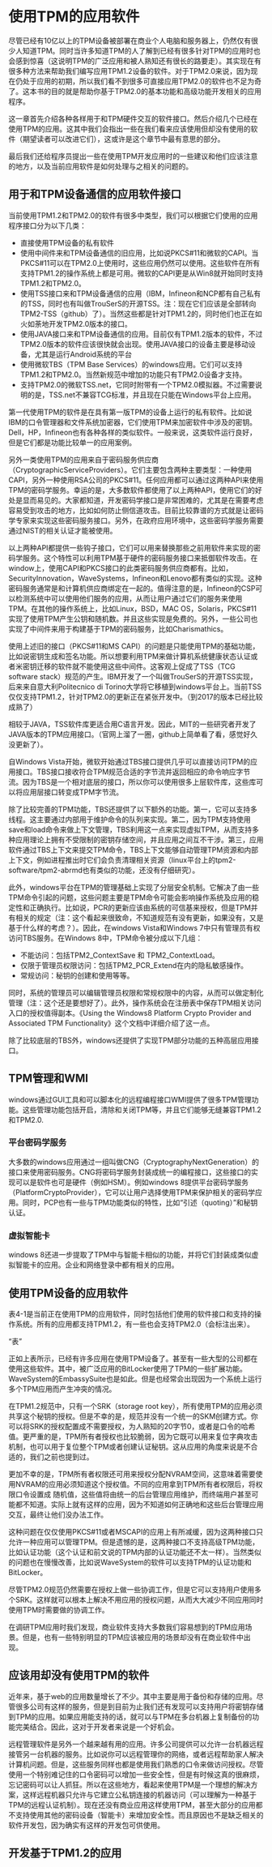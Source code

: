 # 使用TPM的应用软件
尽管已经有10亿以上的TPM设备被部署在商业个人电脑和服务器上，仍然仅有很少人知道TPM。同时当许多知道TPM的人了解到已经有很多针对TPM的应用时也会感到惊喜（这说明TPM的广泛应用和被人熟知还有很长的路要走）。其实现在有很多种方法来帮助我们编写应用TPM1.2设备的软件。对于TPM2.0来说，因为现在仍处于应用的初期，所以我们看不到很多可直接应用TPM2.0的软件也不足为奇了。这本书的目的就是帮助你基于TPM2.0的基本功能和高级功能开发相关的应用程序。

这一章首先介绍各种各样用于和TPM硬件交互的软件接口。然后介绍几个已经在使用TPM的应用。这其中我们会指出一些在我们看来应该使用但却没有使用的软件（期望读者可以改进它们），这或许是这个章节中最有意思的部分。

最后我们还给程序员提出一些在使用TPM开发应用时的一些建议和他们应该注意的地方，以及当前应用软件是如何处理与之相关的问题的。

## 用于和TPM设备通信的应用软件接口
当前使用TPM1.2和TPM2.0的软件有很多中类型，我们可以根据它们使用的应用程序接口分为以下几类：
* 直接使用TPM设备的私有软件
* 使用中间件来和TPM设备通信的旧应用，比如说PKCS#11和微软的CAPI。当PKCS#11可以在TPM2.0上使用时，这些应用仍然可以使用。这些软件在所有支持TPM1.2的操作系统上都是可用。微软的CAPI更是从Win8就开始同时支持TPM1.2和TPM2.0。
* 使用TSS接口来和TPM设备通信的应用（IBM，Infineon和NCP都有自己私有的TSS，同时也有叫做TrouSerS的开源TSS。注：现在它们应该是全部转向TPM2-TSS（github）了）。当然这些都是针对TPM1.2的，同时他们也正在如火如荼地开发TPM2.0版本的接口。
* 使用JAVA接口来和TPM设备通信的应用。目前仅有TPM1.2版本的软件，不过TPM2.0版本的软件应该很快就会出现。使用JAVA接口的设备主要是移动设备，尤其是运行Android系统的平台
* 使用微软TBS（TPM Base Services）的windows应用。它们可以支持TPM1.2和TPM2.0。当然新规范中增加的功能只有TPM2.0设备才支持。
* 支持TPM2.0的微软TSS.net，它同时附带有一个TPM2.0模拟器。不过需要说明的是，TSS.net不兼容TCG标准，并且现在只能在Windows平台上应用。

第一代使用TPM的软件是在具有第一版TPM的设备上运行的私有软件。比如说IBM的口令管理器和文件系统加密器，它们使用TPM来加密软件中涉及的密钥。Dell，HP，Infineon也有各种各样的类似软件。一般来说，这类软件运行良好，但是它们都是功能比较单一的应用案例。

另外一类使用TPM的应用来自于密码服务供应商（CryptographicServiceProviders）。它们主要包含两种主要类型：一种使用CAPI，另外一种使用RSA公司的PKCS#11。任何应用都可以通过这两种API来使用TPM的密码学服务。幸运的是，大多数软件都使用了以上两种API，使用它们的好处是显而易见的。大家都知道，开发密码学接口是非常困难的，尤其是在需要考虑容易受到攻击的地方，比如如何防止侧信道攻击。目前比较靠谱的方式就是让密码学专家来实现这些密码服务接口。另外，在政府应用环境中，这些密码学服务需要通过NIST的相关认证才能被使用。

以上两种API都提供一些钩子接口，它们可以用来替换那些之前用软件来实现的密码学服务。这个特性可以利用TPM基于硬件的密码服务接口来抵御软件攻击。在window上，使用CAPI和PKCS接口的此类密码服务供应商都有。比如，SecurityInnovation，WaveSystems，Infineon和Lenovo都有类似的实现。这种密码服务通常是和计算机供应商绑定在一起的。值得注意的是，Infineon的CSP可以检测系统中可以使用他们服务的应用，从而让用户通过它们的服务来使用TPM。在其他的操作系统上，比如Linux，BSD，MAC OS，Solaris，PKCS#11实现了使用TPM产生公钥和随机数。并且这些实现是免费的。另外，一些公司也实现了中间件来用于构建基于TPM的密码服务，比如Charismathics。

使用上述旧的接口（PKCS#11和MS CAPI）的问题是只能使用TPM的基础功能，比如说密钥生成和签名功能。所以想要利用TPM来做计算机系统健康状态认证或者米密钥迁移的软件就不能使用这些中间件。这客观上促成了TSS（TCG software stack）规范的产生。IBM开发了一个叫做TrouSerS的开源TSS实现，后来来自意大利Politecnico di Torino大学将它移植到windows平台上。当前TSS仅仅支持TPM1.2，针对TPM2.0的更新正在紧张开发中。（到2017的版本已经比较成熟了）

相较于JAVA，TSS软件库更适合用C语言开发。因此，MIT的一些研究者开发了JAVA版本的TPM应用接口。（官网上溜了一圈，github上简单看了看，感觉好久没更新了）。

自Windows Vista开始，微软开始通过TBS接口提供几乎可以直接访问TPM的应用接口。TBS接口接收符合TPM规范合适的字节流并返回相应的命令响应字节流。因为TBS是一个相对底层的接口，所以你可以使用很多上层软件库，这些库可以将应用层接口转变成TPM字节流。

除了比较完善的TPM功能，TBS还提供了以下额外的功能。第一，它可以支持多线程。这主要通过内部用于维护命令的队列来实现。第二，因为TPM支持使用save和load命令来做上下文管理，TBS利用这一点来实现虚拟TPM，从而支持多种应用理论上拥有不受限制的密钥存储空间，并且应用之间互不干涉。第三，应用软件通过TBS上下文来提交TPM命令，TBS上下文能够自动管理TPM资源和内部上下文，例如进程推出时它们会负责清理相关资源（linux平台上的tpm2-software/tpm2-abrmd也有类似的功能，还没有仔细研究）。

此外，windows平台在TPM的管理基础上实现了分层安全机制。它解决了由一些TPM命令引起的问题，这些问题主要是TPM命令可能会影响操作系统及应用的稳定性和正确执行。比如说，PCR的更新应该由系统的可信基来授权，但是TPM并有相关的规定（注：这个看起来很致命，不知道规范有没有更新，如果没有，又是基于什么样的考虑？）。因此，在windows Vista和Windows 7中只有管理员有权访问TBS服务。在Windows 8中，TPM命令被分成以下几组：
* 不能访问：包括TPM2_ContextSave 和 TPM2_ContextLoad。
* 仅限于管理员权限访问：包括TPM2_PCR_Extend在内的隐私敏感操作。
* 常规访问：秘钥的创建和使用等等。

同时，系统的管理员可以编辑管理员权限和常规权限中的内容，从而可以做定制化管理（注：这个还是要想好了）。此外，操作系统会在注册表中保存TPM相关访问入口的授权值得副本。《Using the Windows8 Platform Crypto Provider and Associated TPM Functionality》这个文档中详细介绍了这一点。

除了比较底层的TBS外，windows还提供了实现TPM部分功能的五种高层应用接口。

## TPM管理和WMI
windows通过GUI工具和可以脚本化的远程编程接口WMI提供了很多TPM管理功能。这些管理功能包括开启，清除和关闭TPM等，并且它们能够无缝兼容TPM1.2和TPM2.0.

### 平台密码学服务
大多数的windows应用通过一组叫做CNG（CryptographyNextGeneration）的接口来使用密码服务。CNG将密码学服务封装成统一的编程接口，这些接口的实现可以是软件也可是硬件（例如HSM）。例如windows 8提供平台密码学服务（PlatformCryptoProvider），它可以让用户选择使用TPM来保护相关的密码学应用。同时，PCP也有一些与TPM功能类似的特性，比如“引述（quoting）”和秘钥认证。

### 虚拟智能卡
windows 8还进一步提取了TPM中与智能卡相似的功能，并将它们封装成类似虚拟智能卡的应用。企业和网络登录中都有相关的应用。

## 使用TPM设备的应用软件
表4-1是当前正在使用TPM的应用软件，同时包括他们使用的软件接口和支持的操作系统。所有的应用都支持TPM1.2，有一些也会支持TPM2.0（会标注出来）。

“表”

正如上表所示，已经有许多应用在使用TPM设备了。甚至有一些大型的公司都在使用这些软件。其中，被广泛应用的BitLocker使用了TPM的一些扩展功能。WaveSystem的EmbassySuite也是如此。但是也经常会出现因为一个系统上运行多个TPM应用而产生冲突的情况。

在TPM1.2规范中，只有一个SRK（storage root key），所有使用TPM的应用必须共享这个秘钥的授权。但是不幸的是，规范并没有一个统一的SKM创建方式。你可以将SRK的授权配置成不需要授权，为人熟知的20字节0，或者是口令的哈希值。更严重的是，TPM所有者授权也比较脆弱，因为它既可以用来复位字典攻击机制，也可以用于复位整个TPM或者创建认证秘钥。这从应用的角度来说是不合适的，我们之前也提到过。

更加不幸的是，TPM所有者权限还可用来授权分配NVRAM空间，这意味着需要使用NVRAM的应用必须知道这个授权值。不同的应用拿到TPM所有者权限后，将权限口令设置成
随机值，这些值将由统一的后台管理应用维护，而终端用户甚至可能都不知道。实际上就有这样的应用，因为不知道如何正确地和这些后台管理应用交互，最终让他们没办法工作。

这种问题在仅仅使用PKCS#11或者MSCAPI的应用上有所减缓，因为这两种接口只允许一种应用可以管理TPM。但是遗憾的是，这两种接口不支持高级TPM功能，比如认证功能（这个认证和前文说的TPM内部的认证功能还不太一样）。当然类似的问题也在慢慢改善，比如说WaveSystem的软件可以支持TPM的认证功能和BitLocker。

尽管TPM2.0规范仍然需要在授权上做一些协调工作，但是它可以支持用户使用多个SRK。这样就可以根本上解决不用应用的授权问题，从而大大减少不同应用同时使用TPM时需要做的协调工作。

在调研TPM应用时我们发现，商业软件支持大多数我们容易想到的TPM应用场景。但是，也有一些特别明显的TPM应该被应用的场景却没有在商业软件中出现。

## 应该用却没有使用TPM的软件
近年来，基于web的应用数量增长了不少。其中主要是用于备份和存储的应用。尽管很多公司有这样的服务，但是到目前为止我们还有发现可以支持用户将密钥存储到TPM的应用。如果应用能支持的话，就可以与TPM在多台机器上复制备份的功能完美结合。因此，这对于开发者来说是一个好机会。

远程管理软件是另外一个越来越有用的应用。许多公司提供可以允许一台机器远程接管另一台机器的服务。比如说你可以远程管理你的网络，或者远程帮助家人解决计算机问题。但是，这些服务同样也都是使用我们熟悉的口令来做访问授权。尽管使用一个特别难记住的口令密码可以增加一些安全性，但是有时候这真的很麻烦，忘记密码可以让人抓狂。所以在这些地方，看起来使用TPM是一个理想的解决方案，这样远程机器只允许与它建立公私钥连接的机器访问（可以理解为一种基于TPM的远程认证机制）。现在还没有商业应用这样使用TPM，甚至大部分的应用都不支持使用其他的密码设备（智能卡）来增加安全性。而且原因也不是缺乏相关的软件开发包，因为确实有这样的开发包可供使用。

## 开发基于TPM1.2的应用























